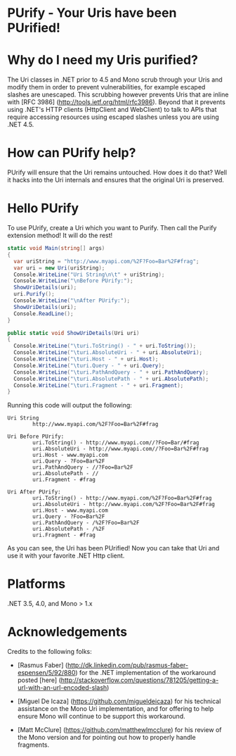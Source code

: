PUrify - Your Uris have been PUrified!
======

# Why do I need my Uris purified?

The Uri classes in .NET prior to 4.5 and Mono scrub through your Uris and modify them in order to prevent vulnerabilities, for example escaped slashes are unescaped. This scrubbing however prevents Uris that are inline with [RFC 3986] (http://tools.ietf.org/html/rfc3986). Beyond that it prevents using .NET's HTTP clients (HttpClient and WebClient) to talk to APIs that require accessing resources using escaped slashes unless you are using .NET 4.5.

# How can PUrify help?

PUrify will ensure that the Uri remains untouched. How does it do that? Well it hacks into the Uri internals and ensures that the original Uri is preserved.

# Hello PUrify
To use PUrify, create a Uri which you want to Purify. Then call the Purify extension method! It will do the rest! 

```csharp
static void Main(string[] args)
{
  var uriString = "http://www.myapi.com/%2F?Foo=Bar%2F#frag";
  var uri = new Uri(uriString);
  Console.WriteLine("Uri String\n\t" + uriString);
  Console.WriteLine("\nBefore PUrify:");
  ShowUriDetails(uri);           
  uri.Purify();
  Console.WriteLine("\nAfter PUrify:");
  ShowUriDetails(uri);
  Console.ReadLine();
}

public static void ShowUriDetails(Uri uri)
{
  Console.WriteLine("\turi.ToString() - " + uri.ToString());
  Console.WriteLine("\turi.AbsoluteUri - " + uri.AbsoluteUri);
  Console.WriteLine("\turi.Host - " + uri.Host);
  Console.WriteLine("\turi.Query - " + uri.Query);
  Console.WriteLine("\turi.PathAndQuery - " + uri.PathAndQuery);
  Console.WriteLine("\turi.AbsolutePath - " + uri.AbsolutePath);
  Console.WriteLine("\turi.Fragment - " + uri.Fragment);
}
```

Running this code will output the following:

```
Uri String
        http://www.myapi.com/%2F?Foo=Bar%2F#frag

Uri Before PUrify:
        uri.ToString() - http://www.myapi.com//?Foo=Bar/#frag
        uri.AbsoluteUri - http://www.myapi.com//?Foo=Bar%2F#frag
        uri.Host - www.myapi.com
        uri.Query - ?Foo=Bar%2F
        uri.PathAndQuery - //?Foo=Bar%2F
        uri.AbsolutePath - //
        uri.Fragment - #frag

Uri After PUrify:
        uri.ToString() - http://www.myapi.com/%2F?Foo=Bar%2F#frag
        uri.AbsoluteUri - http://www.myapi.com/%2F?Foo=Bar%2F#frag
        uri.Host - www.myapi.com
        uri.Query - ?Foo=Bar%2F
        uri.PathAndQuery - /%2F?Foo=Bar%2F
        uri.AbsolutePath - /%2F
        uri.Fragment - #frag

```

As you can see, the Uri has been PUrified!  Now you can take that Uri and use it with your favorite .NET Http client.

# Platforms

.NET 3.5, 4.0, and Mono > 1.x

# Acknowledgements
Credits to the following folks:

* [Rasmus Faber] (http://dk.linkedin.com/pub/rasmus-faber-espensen/5/92/880) for the .NET implementation of the workaround posted [here] (http://stackoverflow.com/questions/781205/getting-a-url-with-an-url-encoded-slash)

* [Miguel De Icaza] (https://github.com/migueldeicaza) for his technical assistance on the Mono Uri implementation, and for offering to help ensure Mono will continue to be support this workaround.

* [Matt McClure] (https://github.com/matthewlmcclure) for his review of the Mono version and for pointing out how to properly handle fragments.

